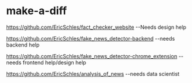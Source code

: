 # make-a-diff

https://github.com/EricSchles/fact_checker_website
--Needs design help

https://github.com/EricSchles/fake_news_detector-backend
--needs backend help

https://github.com/EricSchles/fake_news_detector-chrome_extension
--needs frontend help/design help

https://github.com/EricSchles/analysis_of_news
--needs data scientist
